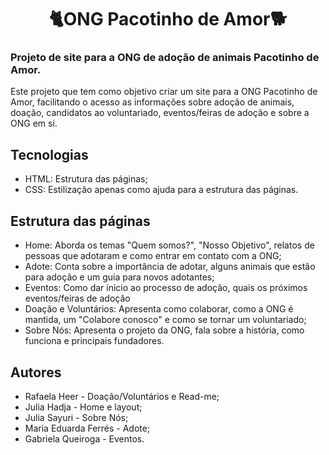 <h1 align="center">🐈ONG Pacotinho de Amor🐕</h1>

 ### Projeto de site para a ONG de adoção de animais Pacotinho de Amor. 
 Este projeto que tem como objetivo criar um site para a ONG Pacotinho de Amor, facilitando o acesso as informações sobre adoção de animais, doação, candidatos ao voluntariado, eventos/feiras de adoção e sobre a ONG em si.
 
 ## Tecnologias
  - HTML: Estrutura das páginas;
  - CSS: Estilização apenas como ajuda para a estrutura das páginas.
  
## Estrutura das páginas
 - Home: Aborda os temas "Quem somos?", "Nosso Objetivo", relatos de pessoas que adotaram e como entrar em contato com a ONG;
 - Adote: Conta sobre a importância de adotar, alguns animais que estão para adoção e um guia para novos adotantes;
 - Eventos: Como dar ínicio ao processo de adoção, quais os próximos eventos/feiras de adoção
 - Doação e Voluntários: Apresenta como colaborar, como a ONG é mantida, um "Colabore conosco" e como se tornar um voluntariado;
 - Sobre Nós: Apresenta o projeto da ONG, fala sobre a história, como funciona e principais fundadores.
 
## Autores
 - Rafaela Heer - Doação/Voluntários e Read-me;
 - Julia Hadja - Home e layout;
 - Julia Sayuri - Sobre Nós;
 - Maria Eduarda Ferrés - Adote;
 - Gabriela Queiroga - Eventos.
